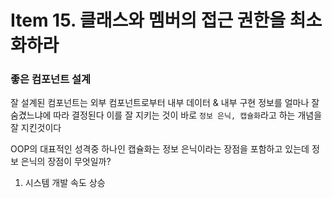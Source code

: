 # Item 15. 클래스와 멤버의 접근 권한을 최소화하라

### 좋은 컴포넌트 설계
잘 설계된 컴포넌트는 외부 컴포넌트로부터 내부 데이터 & 내부 구현 정보를 얼마나 잘 숨겼느냐에 따라 결정된다
이를 잘 지키는 것이 바로 `정보 은닉, 캡슐화`라고 하는 개념을 잘 지킨것이다

OOP의 대표적인 성격중 하나인 캡슐화는 정보 은닉이라는 장점을 포함하고 있는데 정보 은닉의 장점이 무엇일까?

1. 시스템 개발 속도 상승
 

